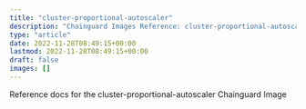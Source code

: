 ```yaml
---
title: "cluster-proportional-autoscaler"
description: "Chainguard Images Reference: cluster-proportional-autoscaler"
type: "article"
date: 2022-11-28T08:49:15+00:00
lastmod: 2022-11-28T08:49:15+00:00
draft: false
images: []
---
```


Reference docs for the cluster-proportional-autoscaler Chainguard Image
